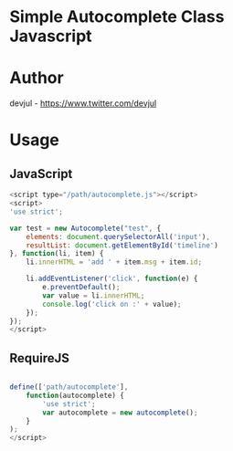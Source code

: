 Simple Autocomplete Class Javascript
======

# Author
devjul - https://www.twitter.com/devjul

# Usage
## JavaScript

```javascript
<script type="/path/autocomplete.js"></script>
<script>
'use strict';

var test = new Autocomplete("test", {
	elements: document.querySelectorAll('input'),
	resultList: document.getElementById('timeline')
}, function(li, item) {
	li.innerHTML = 'add ' + item.msg + item.id;

    li.addEventListener('click', function(e) {
    	e.preventDefault();
        var value = li.innerHTML;
		console.log('click on :' + value);
    });
});
</script>
```

## RequireJS

```javascript

define(['path/autocomplete'],
	function(autocomplete) {
        'use strict';
        var autocomplete = new autocomplete();
    }
);
</script>
```    